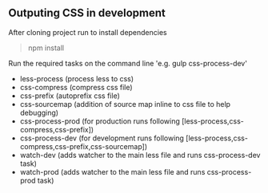 ## Outputing CSS in development

After cloning project run to install dependencies

> npm install

Run the required tasks on the command line 'e.g. gulp css-process-dev'

- less-process (process less to css)
- css-compress (compress css file)
- css-prefix (autoprefix css file)
- css-sourcemap (addition of source map inline to css file to help debugging)
- css-process-prod (for production runs following [less-process,css-compress,css-prefix])
- css-process-dev (for development runs following [less-process,css-compress,css-prefix,css-sourcemap])
- watch-dev (adds watcher to the main less file and runs css-process-dev task)
- watch-prod (adds watcher to the main less file and runs css-process-prod task)